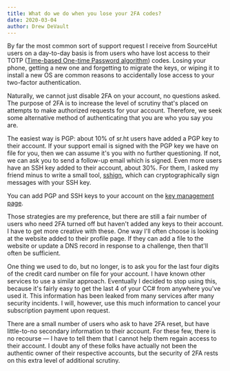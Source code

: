 ```yaml
---
title: What do we do when you lose your 2FA codes?
date: 2020-03-04
author: Drew DeVault
---
```


By far the most common sort of support request I receive from SourceHut users on
a day-to-day basis is from users who have lost access to their TOTP
([Time-based One-time Password algorithm][totp]) codes. Losing your phone,
getting a new one and forgetting to migrate the keys, or wiping it to install a
new OS are common reasons to accidentally lose access to your two-factor
authentication.

[totp]: https://en.wikipedia.org/wiki/Time-based_One-time_Password_algorithm

Naturally, we cannot just disable 2FA on your account, no questions asked. The
purpose of 2FA is to increase the level of scrutiny that's placed on attempts to
make authorized requests for your account. Therefore, we seek some alternative
method of authenticating that you are who you say you are.

The easiest way is PGP: about 10% of sr.ht users have added a PGP key to their
account. If your support email is signed with the PGP key we have on file for
you, then we can assume it's you with no further questioning. If not, we can ask
you to send a follow-up email which is signed. Even more users have an SSH key
added to their account, about 30%. For them, I asked my friend minus to write a
small tool, [sshign](https://git.sr.ht/~minus/sshign), which can
cryptographically sign messages with your SSH key.

<div class="alert alert-info">
  You can add PGP and SSH keys to your account on the
  <a
    href="https://meta.sr.ht/keys"
    rel="nofollow noopener"
    target="_blank"
  >key management page</a>.
</div>

Those strategies are my preference, but there are still a fair number of users
who need 2FA turned off but haven't added any keys to their account. I have to
get more creative with these. One way I'll often choose is looking at the
website added to their profile page. If they can add a file to the website or
update a DNS record in response to a challenge, then that'll often be
sufficient.

One thing we used to do, but no longer, is to ask you for the last four digits
of the credit card number on file for your account. I have known other services
to use a similar approach. Eventually I decided to stop using this, because it's
fairly easy to get the last 4 of your CC# from anywhere you've used it. This
information has been leaked from many services after many security incidents. I
will, however, use this much information to cancel your subscription payment
upon request.

There are a small number of users who ask to have 2FA reset, but have
little-to-no secondary information to their account. For these few, there is no
recourse &mdash; I have to tell them that I cannot help them regain access to
their account. I doubt any of these folks have actually not been the authentic
owner of their respective accounts, but the security of 2FA rests on this extra
level of additional scrutiny.
